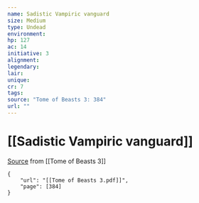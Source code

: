 ```yaml
---
name: Sadistic Vampiric vanguard
size: Medium
type: Undead
environment: 
hp: 127
ac: 14
initiative: 3
alignment: 
legendary: 
lair: 
unique: 
cr: 7
tags: 
source: "Tome of Beasts 3: 384"
url: ""
---
```

# [[Sadistic Vampiric vanguard]]

[Source](zotero://open-pdf/library/items/BLGR9HVR?page=384) from [[Tome of Beasts 3]]

```pdf
{
	"url": "[[Tome of Beasts 3.pdf]]",
	"page": [384]
}
```

